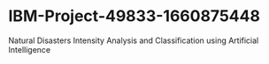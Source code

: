 # IBM-Project-49833-1660875448
Natural Disasters Intensity Analysis and Classification using Artificial Intelligence
